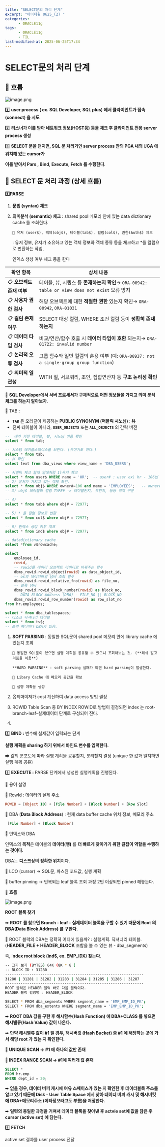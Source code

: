 ```yaml
---
title: "SELECT문의 처리 단계"
excerpt: "아이티윌 0625_(2) "
categories:
      - ORACLE11g
tags:
      - ORACLE11g
      - TIL
last-modified-at: 2025-06-25T17:34
---
```


# SELECT문의 처리 단계

## 📌 흐름

![image.png](/assets/20250625/5.png)

1️⃣  **user process ( ex. SQL Developer, SQL plus) 에서 클라이언트가 접속(connect) 을 시도**

2️⃣ **리스너가 이를 받아 네트워크 정보(HOST등) 등을 체크 후 클라이언트 전용 server process 생성**

3️⃣ **SELECT 문을 던지면, SQL 문 처리기인 server process 안의 PGA 내의 UGA 에 위치해 있는 cursor가** 

**이를 받아서 Pars , Bind, Execute, Fetch 를 수행한다.**

## 📌 SELECT 문 처리 과정 (상세 흐름)

**1️⃣PARSE**

1. **문법 (syntax) 체크**
2. **의미분석 (semantic) 체크** : shared pool 메모리 안에 있는 data dictionary cache 를 조회한다.

       🌳 유저 (user$), 객체(obj$), 테이블(tab$), 컬럼(col$), 권한(Auth$) 체크

      : 유저 정보, 유저가 소유하고 있는 객체 정보와 객체 종류 등을 체크하고 *를 컬럼으로 변환하는 작업, 

      인덱스 생성 여부 체크 등을 한다

| 확인 항목 | 상세 내용 |
| --- | --- |
| 📋 **오브젝트 존재 여부** | 테이블, 뷰, 시퀀스 등 **존재하는지 확인**→ `ORA-00942: table or view does not exist` 오류 방지 |
| 📋 **사용자 권한 검사** | 해당 오브젝트에 대한 **적절한 권한** 있는지 확인→ `ORA-00942`, `ORA-01031` |
| 📋 **컬럼 존재 여부** | SELECT 대상 컬럼, WHERE 조건 컬럼 등이 **정확히 존재하는지** |
| 📋 **데이터 타입 검사** | 비교/연산/함수 호출 시 **데이터 타입이 호환** 되는지→ `ORA-01722: invalid number` |
| 📋 **논리적 오류 검사** | 그룹 함수와 일반 컬럼의 혼용 여부 (예: `ORA-00937: not a single-group group function`) |
| 📋 **의미적 일관성** | WITH 절, 서브쿼리, 조인, 집합연산자 등 **구조 논리성 확인** |

📌 **SQL Developer에서 서버 프로세서가 구체적으로 어떤 정보들을 가지고 의미 분석 체크를 하는지 알아보자**.

🌳 TAB :

- **`TAB`** 은 오라클이 제공하는 **PUBLIC SYNONYM (퍼블릭 시노님) : 뷰**
- 진짜 테이블이 아니라, **`USER_OBJECTS`** 또는 **`ALL_OBJECTS`** 의 간략 버전

```sql
--  내가 가진 테이블, 뷰, 시노님 이름 확인
select * from tab;

-- 시스템 테이블스페이스를 보인다. (뷰이기도 하다.)
select * from tab;
-- 뷰 확인
select text from dba_views where view_name = 'DBA_USERS';

-- 시멘틱 체크 할때 밑에처럼 1)유저 체크
select * from user$ WHERE name = 'HR';  -- user# : user ex) hr - 106번
-- 2) 유저가 가지고 있는 객체 확인.
select * from obj$ WHERE owner#=106 and name = 'EMPLOYEES';   -- owner# : user  ex)
-- 3) obj$ 테이블의 컬럼 TYPE# -> 테이블인지, 뷰인지, 등등 객체 구분 

-- 4) 
select * from tab$ where obj# = 72977;

-- 5) * 을 컬럼 정보로 변환
select * from col$ where obj# = 72977;

-- 6) 인덱스 생성 여부 체크
select * from ind$ where obj# = 72977;

-- datadictionary cache 
select *from v$rowcache;

select
    employee_id,
    rowid,
    -- rowid를 데이터 오브젝트 아이디로 바꿔주는 함수
    dbms_rowid.rowid_object(rowid) as data_object_id,
    -- os의 데이터파일 넘버 조회 함수
    dbms_rowid.rowid_relative_fno(rowid) as file_no,
    -- 블록 넘버
    dbms_rowid.rowid_block_number(rowid) as block_no,
    -- DATA BLOCK Address (DBA) - FILE_NO || BLOCK_NO
    dbms_rowid.rowid_row_number(rowid) as row_slot_no
from hr.employees;

select * from dba_tablespaces;
-- 디스크 딕셔너리 테이블 
select * from ts$;
-- 블럭 헤더마다 DBA가 있음. 
```

1. **SOFT PARSING** : 동일한 SQL문이 shared pool 메모리 안에 library cache 에 있는지 조회

       🌳 동일한 SQL문이 있으면 실행 계획을 공유할 수 있으니 조회해보는 것. (**해쉬 알고리즘을 이용**)

       **HARD PARSING** : soft parsing 실패가 되면 hard parsing이 발생한다.

       🌳 Libary Cache 에 메모리 공간을 확보 

       🌳 실행 계획을 생성

1. 옵티마이저가 cost 계산하여 data access 방법 결정
2. ROWID Table Scan 중 BY INDEX ROWID로 방법이 결정되면 index 는 root-branch-leaf-실제데이터 단계로 구성되어 진다.
3. 

2️⃣ **BIND :** 변수에 실제값이 입력되는 단계

**실행 계획을 sharing 하기 위해서 바인드 변수를 입력한다.** 

➡ 값의 분포도에 따라 실행 계획을 공유할지, 분리할지 결정 (unique 한 값과 일치하면 실행 계획 공유)

3️⃣ **EXECUTE :** PARSE 단계에서 생성한 실행계획을 진행된다. 

🌳 용어 설명

📌 RowId : 데이터의 실제 주소

```sql
ROWID = [Object ID] + [File Number] + [Block Number] + [Row Slot]
```

📌 DBA (**Data Block Address**)  : 현재 data buffer cache 위치 정보, 메모리 주소 

```sql
 [File Number] + [Block Number]
```

📌 인덱스와 DBA

인덱스의 **목적**은 테이블의 **데이터(행)** 를 **더 빠르게 찾아가기 위한 길잡이 역할을 수행하는 것이다.**

DBA는 **디스크상의 정확한 위치**이다. 

📌 LCO (cursor) → SQL문, 파스된 코드값, 실행 계획

📌 buffer pinning → 반복되는 leaf 블록 조회 과정 2번 이상되면 pinned 해놓는다. 

🌳 **흐름**

![image.png](/assets/20250625/6.png)

**ROOT 블록 찾기**

 ➡ **ROOT 를 찾으면 Branch - leaf - 실제데이터 블록을 구할 수 있기 때문에 Root 의 DBA(Data Blcok Address) 를 구한다.** 

📌 ROOT 블럭의 DBA는 정확히 어디에 있을까? : 실행계획. 딕셔너리 테이블. (**HEADER_FILE + HEADER_BLOCK** 조합을 볼 수 있는 뷰 - dba_segments) 

즉, i**ndex root block  (ind$, ex. EMP_IDX) 찾는다.**  

```bash
-- 크기 보기 (BYTES) 64K (8K * 8 )
-- BLOCK ID : 31280 
---------------------------------------------------------------
31280 | 31281 | 31282 | 31283 | 31284 | 31285 | 31286 | 31287  
---------------------------------------------------------------
ROOT 블럭은 HEADER 블럭 바로 다음 블럭이다.   
HEADER 블럭 컬럼명 : HEADER_BLOCK

SELECT * FROM dba_segments WHERE segment_name = 'EMP_EMP_ID_PK';
SELECT * FROM dba_extents WHERE segment_name = 'EMP_EMP_ID_PK';
```

➡ **ROOT DBA 값을 구한 후 해시함수(Hash Function) 에  DBA+CLASS 를 넣으면 해시밸류(Hash Value) 값이 나온다.**

➡ **만약 해시밸류 값이 #1 일 경우,  해시버킷 (Hash Bucket) 중 #1 에 해당하는 곳에 가서 해당 root 가 있는 지 확인한다.**

**📌 UNIQUE SCAN → #1 에 하나의 값만 존재**

**📌 INDEX RANGE SCAN → #1에 여러개 값 존재** 

```sql
SELECT * 
FROM hr.emp
WHERE dept_id = 20;
```

➡ **없을 경우, 데이터 버퍼 캐시에 여유 스페이스가 있는 지 확인한 후  데이터블록 주소를 알고 있기 때문에 Disk - User Table Space 에서 찾아 데이터 버퍼 캐시 및 해시버킷에 DBA+메모리주소 (메타정보라고도 부름)을 저장한다.**

➡ **일련의 동일한 과정을 거쳐서 데이터 블록을 찾아낸 후 actvie set에 값을 담은 후 cursor (active set) 에 담는다.**

4️⃣ **FETCH**

active set 결과를 user process 전달